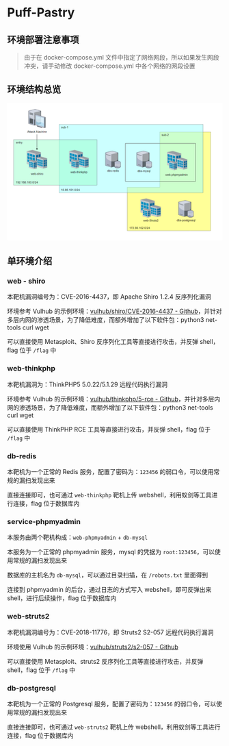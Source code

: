 # Puff-Pastry

## 环境部署注意事项

> 由于在 docker-compose.yml 文件中指定了网络网段，所以如果发生网段冲突，请手动修改 docker-compose.yml 中各个网络的网段设置

## 环境结构总览

![Puff-Pastry 网络拓扑](img/image_20231112-201211.png)

## 单环境介绍

### web - shiro

本靶机漏洞编号为：CVE-2016-4437，即 Apache Shiro 1.2.4 反序列化漏洞

环境参考 Vulhub 的示例环境：[vulhub/shiro/CVE-2016-4437 - Github](https://github.com/vulhub/vulhub/tree/master/shiro/CVE-2016-4437)，并针对多层内网的渗透场景，为了降低难度，而额外增加了以下软件包：python3 net-tools curl wget

可以直接使用 Metasploit、Shiro 反序列化工具等直接进行攻击，并反弹 shell，flag 位于 `/flag` 中

### web-thinkphp

本靶机漏洞为：ThinkPHP5 5.0.22/5.1.29 远程代码执行漏洞

环境参考 Vulhub 的示例环境：[vulhub/thinkphp/5-rce - Github](https://github.com/vulhub/vulhub/blob/master/thinkphp/5-rce/README.zh-cn.md)，并针对多层内网的渗透场景，为了降低难度，而额外增加了以下软件包：python3 net-tools curl wget

可以直接使用 ThinkPHP RCE 工具等直接进行攻击，并反弹 shell，flag 位于 `/flag` 中

### db-redis

本靶机为一个正常的 Redis 服务，配置了密码为：`123456` 的弱口令，可以使用常规的漏扫发现出来

直接连接即可，也可通过 `web-thinkphp` 靶机上传 webshell，利用蚁剑等工具进行连接，flag 位于数据库内

### service-phpmyadmin

本服务由两个靶机构成：`web-phpmyadmin` + `db-mysql`

本服务为一个正常的 phpmyadmin 服务，mysql 的凭据为 `root:123456`，可以使用常规的漏扫发现出来

数据库的主机名为 `db-mysql`，可以通过目录扫描，在 `/robots.txt` 里面得到

连接到 phpmyadmin 的后台，通过日志的方式写入 webshell，即可反弹出来 shell，进行后续操作，flag 位于数据库内

### web-struts2

本靶机漏洞编号为：CVE-2018-11776，即 Struts2 S2-057 远程代码执行漏洞

环境使用 Vulhub 的示例环境：[vulhub/struts2/s2-057 - Github](https://github.com/vulhub/vulhub/tree/master/struts2/s2-057)

可以直接使用 Metasploit、struts2 反序列化工具等直接进行攻击，并反弹 shell，flag 位于 `/flag` 中

### db-postgresql

本靶机为一个正常的 Postgresql 服务，配置了密码为：`123456` 的弱口令，可以使用常规的漏扫发现出来

直接连接即可，也可通过 `web-struts2` 靶机上传 webshell，利用蚁剑等工具进行连接，flag 位于数据库内